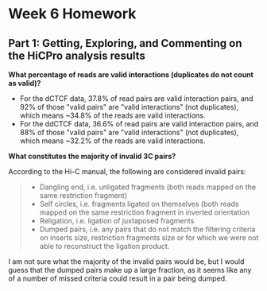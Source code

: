# Week 6 Homework

## Part 1: Getting, Exploring, and Commenting on the HiCPro analysis results

**What percentage of reads are valid interactions (duplicates do not count as valid)?**

* For the dCTCF data, 37.8% of read pairs are valid interaction pairs, and 92% of those "valid pairs" are "valid interactions" (not duplicates), which means ~34.8% of the reads are valid interactions.
* For the ddCTCF data, 36.6% of read pairs are valid interaction pairs, and 88% of those "valid pairs" are "valid interactions" (not duplicates), which means ~32.2% of the reads are valid interactions.

**What constitutes the majority of invalid 3C pairs?**

According to the Hi-C manual, the following are considered invalid pairs:

> * Dangling end, i.e. unligated fragments (both reads mapped on the same restriction fragment)
> * Self circles, i.e. fragments ligated on themselves (both reads mapped on the same restriction fragment in inverted orientation
> * Religation, i.e. ligation of juxtaposed fragments
> * Dumped pairs, i.e. any pairs that do not match the filtering criteria on inserts size, restriction fragments size or for which we were not able to reconstruct the ligation product.

I am not sure what the majority of the invalid pairs would be, but I would guess that the dumped pairs make up a large fraction, as it seems like any of a number of missed criteria could result in a pair being dumped.